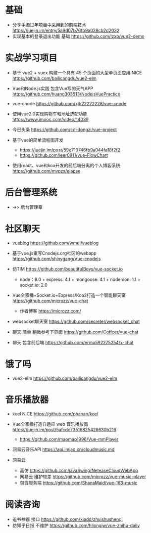 # 基础

- 分享手淘过年项目中采用到的前端技术 <https://juejin.im/entry/5a9d07b76fb9a028cb2d2032>
- 实现基本的登录退出功能 基础 <https://github.com/lzxb/vue2-demo>

# 实战学习项目

- 基于 vue2 + vuex 构建一个具有 45 个页面的大型单页面应用 NICE <https://github.com/bailicangdu/vue2-elm>
- Vue和Node.js实践 包含Vue写的天气APP <https://github.com/huang303513/NodejsVuePractice>
- vue-cnode <https://github.com/xjh22222228/vue-cnode>
- 使用vue2.0实现购物车和地址选配功能 <https://www.imooc.com/video/14039>
- 今日头条 <https://github.com/cd-dongzi/vue-project>
- 基于vue的简单流程图开发

  - <https://juejin.im/post/59e719746fb9a044fa18f2f2>
  - <https://github.com/leer0911/vue-FlowChart>

- 使用react、vue和koa开发的前后端分离的个人博客系统 <https://github.com/mvpzx/elapse>

# 后台管理系统

- ->> 后台管理章

# 社区聊天

- vueblog https://github.com/wmui/vueblog
- 基于vue.js重写Cnodejs.org社区的webapp <https://github.com/shinygang/Vue-cnodejs>
- 仿TIM <https://github.com/beautifulBoys/vue-socket.io>

  - node：8.0 + express: 4.1 + mongoose: 4.1 + nodemon: 1.1 + socket.io: 2.0

- Vue全家桶+Socket.io+Express/Koa2打造一个智能聊天室 <https://github.com/microzz/vue-chat>

  - 作者博客 <https://microzz.com/>

- websocket聊天室 <https://github.com/secreter/websocket_chat>

- 聊天 简单 稍微参考下界面 <https://github.com/Coffcer/vue-chat>

- 聊天 包含前后端 <https://github.com/ermu592275254/x-chat>

# 饿了吗

- vue2-elm https://github.com/bailicangdu/vue2-elm

# 音乐播放器

- koel NICE https://github.com/phanan/koel
- Vue全家桶打造自适应 web 音乐播放器 https://juejin.im/post/5afcdc73518825428630b216
  - https://github.com/maomao1996/Vue-mmPlayer
- 网易云音乐API <https://api.imjad.cn/cloudmusic.md>
- 网易云

  - 高仿 <https://github.com/javaSwing/NeteaseCloudWebApp>
  - 网易云 维护较差 <https://github.com/microzz/vue-music-player>
  - 包含服务端 <https://github.com/ShanaMaid/vue-163-music>

# 阅读咨询

- 追书神器 接口 <https://github.com/xiadd/zhuishushenqi>
- 仿知乎日报 不维护 <https://github.com/hilongjw/vue-zhihu-daily>
